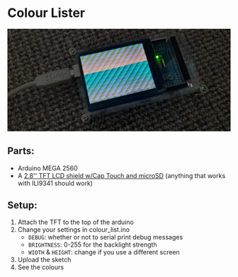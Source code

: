 # Colour Lister

![A photo showing the colour lister list some colours](./memorabilia/light.jpeg)
<br/>

## Parts:
* Arduino MEGA 2560
* A [2.8'' TFT LCD shield w/Cap Touch and microSD](https://www.adafruit.com/product/1947)
(anything that works with ILI9341 should work)

## Setup:
1. Attach the TFT to the top of the arduino
1. Change your settings in colour_list.ino
    * `DEBUG`: whether or not to serial print debug messages
    * `BRIGHTNESS`: 0-255 for the backlight strength
    * `WIDTH` & `HEIGHT`: change if you use a different screen
1. Upload the sketch
1. See the colours
